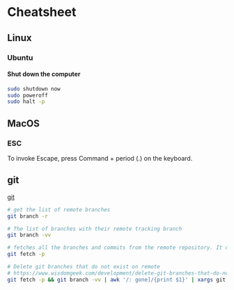 
# Cheatsheet

## Linux

### Ubuntu

#### Shut down the computer

```bash
sudo shutdown now
sudo poweroff
sudo halt -p
```

## MacOS

### ESC

To invoke Escape, press Command + period (.) on the keyboard.

## git

[git](https://git-scm.com/)

```sh
# get the list of remote branches
git branch -r

# The list of branches with their remote tracking branch
git branch -vv

# fetches all the branches and commits from the remote repository. It updates the local repository, and the -p flag tells git to remove remote-tracking references (i.e., origin/branch-name) that no longer exist on the remote repository.
git fetch -p

# Delete git branches that do not exist on remote
# https://www.wisdomgeek.com/development/delete-git-branches-that-do-not-exist-on-remote/
git fetch -p && git branch -vv | awk '/: gone]/{print $1}' | xargs git branch -d
```
